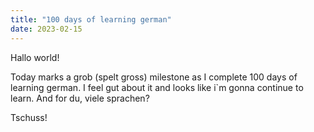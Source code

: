 ```yaml
---
title: "100 days of learning german"
date: 2023-02-15
---
```

Hallo world!

Today marks a grob (spelt gross) milestone as I complete 100 days of learning german. I feel gut about it and looks like i`m gonna continue to learn. And for du, viele sprachen?

Tschuss!
